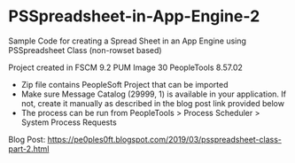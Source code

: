 # PSSpreadsheet-in-App-Engine-2
Sample Code for creating a Spread Sheet in an App Engine using PSSpreadsheet Class (non-rowset based)

Project created in FSCM 9.2 PUM Image 30 PeopleTools 8.57.02
- Zip file contains PeopleSoft Project that can be imported
- Make sure Message Catalog (29999, 1) is available in your application. If not, create it manually as described in the blog post link provided below
- The process can be run from PeopleTools > Process Scheduler > System Process Requests

Blog Post: https://pe0ples0ft.blogspot.com/2019/03/psspreadsheet-class-part-2.html

